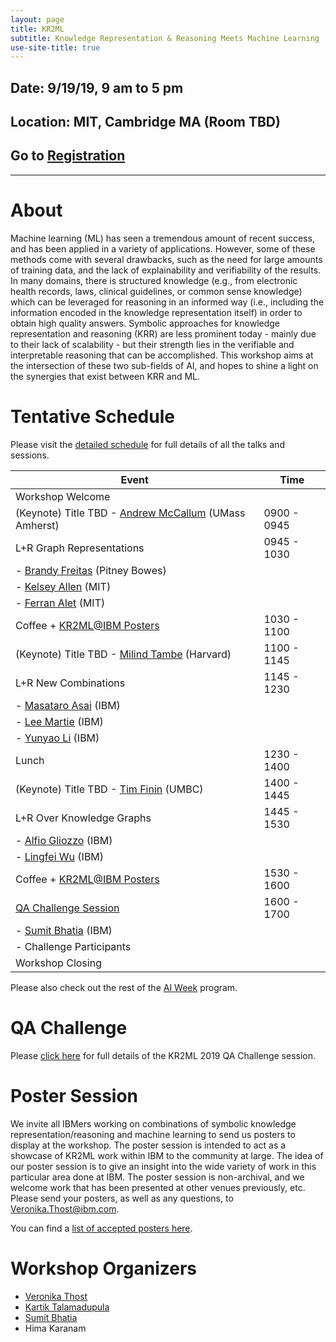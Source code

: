 ```yaml
---
layout: page
title: KR2ML
subtitle: Knowledge Representation & Reasoning Meets Machine Learning
use-site-title: true
---
```

## Date: 9/19/19, 9 am to 5 pm
## Location: MIT, Cambridge MA (Room TBD)
## Go to [Registration](https://kr2ml.eventbrite.com)

<hr>

# About

Machine learning (ML) has seen a tremendous amount of recent success, and has been applied in a variety of applications. However, some of these methods come with several drawbacks, such as the need for large amounts of training data, and the lack of explainability and verifiability of the results. In many domains, there is structured knowledge (e.g., from electronic health records, laws, clinical guidelines, or common sense knowledge) which can be leveraged for reasoning in an informed way (i.e., including the information encoded in the knowledge representation itself) in order to obtain high quality answers. Symbolic approaches for knowledge representation and reasoning (KRR) are less prominent today - mainly due to their lack of scalability - but their strength lies in the verifiable and interpretable reasoning that can be accomplished. This workshop aims at the intersection of these two sub-fields of AI, and hopes to shine a light on the synergies that exist between KRR and ML.

# Tentative Schedule

Please visit the [detailed schedule](schedule.md) for full details of all the talks and sessions. 


| Event                                          | Time |
|------------------------------------------------|----------|
| Workshop Welcome  |   |
| (Keynote) Title TBD - [Andrew McCallum](https://people.cs.umass.edu/~mccallum/) (UMass Amherst)    | 0900 - 0945  |
| L+R Graph Representations                                | 0945 - 1030  |
| - [Brandy Freitas](https://www.linkedin.com/in/brandyalexandrafreitas) (Pitney Bowes)                |          |
| - [Kelsey Allen](https://cbmm.mit.edu/about/people/allen) (MIT)                           |          |
| - [Ferran Alet](http://web.mit.edu/alet/www/) (MIT)                             |          |
| Coffee + [KR2ML@IBM Posters](#poster-session)                     | 1030 - 1100  |
| (Keynote) Title TBD - [Milind Tambe](https://www.seas.harvard.edu/directory/mtambe) (Harvard)             | 1100 - 1145  |
| L+R New Combinations                       | 1145 - 1230 |
| - [Masataro Asai](https://researcher.watson.ibm.com/researcher/view.php?person=ibm-Masataro.Asai) (IBM)                       |           |
| - [Lee Martie](https://researcher.watson.ibm.com/researcher/view.php?person=ibm-Lee.Martie) (IBM)                                          |         |
| - [Yunyao Li](https://researcher.watson.ibm.com/researcher/view.php?person=us-yunyaoli) (IBM) | | 
| Lunch                                          | 1230 - 1400  |
| (Keynote) Title TBD  - [Tim Finin](https://www.csee.umbc.edu/~finin/) (UMBC)                     | 1400 - 1445  |
| L+R Over Knowledge Graphs | 1445 - 1530 |
| - [Alfio Gliozzo](https://researcher.watson.ibm.com/researcher/view.php?person=us-gliozzo) (IBM)  |   |
| - [Lingfei Wu](https://researcher.watson.ibm.com/researcher/view.php?person=us-wuli) (IBM)                                          |          |
| Coffee + [KR2ML@IBM Posters](#poster-session)                     | 1530 - 1600  |
| [QA Challenge Session](challenge.md)        | 1600 - 1700  |
| - [Sumit Bhatia](https://researcher.watson.ibm.com/researcher/view.php?person=in-sumitbhatia) (IBM) | |
| - Challenge Participants  | |
| Workshop Closing  |   |

Please also check out the rest of the [AI Week](https://ibm.biz/ai-research-week) program.

# QA Challenge 

Please [click here](challenge.md) for full details of the KR2ML 2019 QA Challenge session.



# Poster Session<a name="poster-session"></a>

We invite all IBMers working on combinations of symbolic knowledge representation/reasoning and machine learning to send us posters to display at the workshop. The poster session is intended to act as a showcase of KR2ML work within IBM to the community at large. The idea of our poster session is to give an insight into the wide variety of work in this particular area done at IBM. The poster session is non-archival, and we welcome work that has been presented at other venues previously, etc. Please send your posters, as well as any questions, to [Veronika.Thost@ibm.com](mailto:veronika.thost@ibm.com).

You can find a [list of accepted posters here](schedule.md#poster-session).



# Workshop Organizers

- [Veronika Thost](https://researcher.watson.ibm.com/researcher/view.php?person=ibm-Veronika.Thost)
- [Kartik Talamadupula](http://www.ktalamad.com/)
- [Sumit Bhatia](http://sumitbhatia.net/)
- Hima Karanam

<!-- <div class="posts-list">
  {% for post in paginator.posts %}
  <article class="post-preview">
    <a href="{{ post.url | prepend: site.baseurl }}">
	  <h2 class="post-title">{{ post.title }}</h2>

	  {% if post.subtitle %}
	  <h3 class="post-subtitle">
	    {{ post.subtitle }}
	  </h3>
	  {% endif %}
    </a>

    <p class="post-meta">
      Posted on {{ post.date | date: "%B %-d, %Y" }}
    </p>

    <div class="post-entry-container">
      {% if post.image %}
      <div class="post-image">
        <a href="{{ post.url | prepend: site.baseurl }}">
          <img src="{{ post.image }}">
        </a>
      </div>
      {% endif %}
      <div class="post-entry">
        {{ post.excerpt | strip_html | xml_escape | truncatewords: site.excerpt_length }}
        {% assign excerpt_word_count = post.excerpt | number_of_words %}
        {% if post.content != post.excerpt or excerpt_word_count > site.excerpt_length %}
          <a href="{{ post.url | prepend: site.baseurl }}" class="post-read-more">[Read&nbsp;More]</a>
        {% endif %}
      </div>
    </div>

    {% if post.tags.size > 0 %}
    <div class="blog-tags">
      Tags:
      {% if site.link-tags %}
      {% for tag in post.tags %}
      <a href="{{ site.baseurl }}/tags#{{- tag -}}">{{- tag -}}</a>
      {% endfor %}
      {% else %}
        {{ post.tags | join: ", " }}
      {% endif %}
    </div>
    {% endif %}

   </article>
  {% endfor %}
</div>

{% if paginator.total_pages > 1 %}
<ul class="pager main-pager">
  {% if paginator.previous_page %}
  <li class="previous">
    <a href="{{ paginator.previous_page_path | prepend: site.baseurl | replace: '//', '/' }}">&larr; Newer Posts</a>
  </li>
  {% endif %}
  {% if paginator.next_page %}
  <li class="next">
    <a href="{{ paginator.next_page_path | prepend: site.baseurl | replace: '//', '/' }}">Older Posts &rarr;</a>
  </li>
  {% endif %}
</ul>
{% endif %} -->
